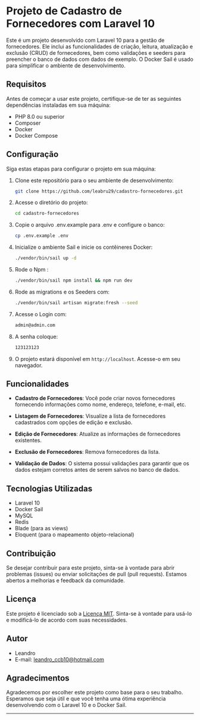 # Projeto de Cadastro de Fornecedores com Laravel 10

Este é um projeto desenvolvido com Laravel 10 para a gestão de fornecedores. Ele inclui as funcionalidades de criação, leitura, atualização e exclusão (CRUD) de fornecedores, bem como validações e seeders para preencher o banco de dados com dados de exemplo. O Docker Sail é usado para simplificar o ambiente de desenvolvimento.

## Requisitos

Antes de começar a usar este projeto, certifique-se de ter as seguintes dependências instaladas em sua máquina:

- PHP 8.0 ou superior
- Composer
- Docker
- Docker Compose

## Configuração

Siga estas etapas para configurar o projeto em sua máquina:

1. Clone este repositório para o seu ambiente de desenvolvimento:

   ```bash
   git clone https://github.com/leabru29/cadastro-fornecedores.git
2. Acesse o diretório do projeto:

   ```bash
   cd cadastro-fornecedores
3. Copie o arquivo .env.example para .env e configure o banco:

   ```bash
   cp .env.example .env
4. Inicialize o ambiente Sail e inicie os contêineres Docker:

   ```bash
   ./vendor/bin/sail up -d
5. Rode o Npm :

   ```bash
   ./vendor/bin/sail npm install && npm run dev
6. Rode as migrations e os Seeders com:
    ```bash
    ./vendor/bin/sail artisan migrate:fresh --seed
7. Acesse o Login com:
    ```bash
    admin@admin.com
8. A senha coloque:
    ```bash
    123123123
9. O projeto estará disponível em `http://localhost`. Acesse-o em seu navegador.

## Funcionalidades

- **Cadastro de Fornecedores**: Você pode criar novos fornecedores fornecendo informações como nome, endereço, telefone, e-mail, etc.

- **Listagem de Fornecedores**: Visualize a lista de fornecedores cadastrados com opções de edição e exclusão.

- **Edição de Fornecedores**: Atualize as informações de fornecedores existentes.

- **Exclusão de Fornecedores**: Remova fornecedores da lista.

- **Validação de Dados**: O sistema possui validações para garantir que os dados estejam corretos antes de serem salvos no banco de dados.

## Tecnologias Utilizadas

- Laravel 10
- Docker Sail
- MySQL
- Redis
- Blade (para as views)
- Eloquent (para o mapeamento objeto-relacional)

## Contribuição

Se desejar contribuir para este projeto, sinta-se à vontade para abrir problemas (issues) ou enviar solicitações de pull (pull requests). Estamos abertos a melhorias e feedback da comunidade.

## Licença

Este projeto é licenciado sob a [Licença MIT](LICENSE). Sinta-se à vontade para usá-lo e modificá-lo de acordo com suas necessidades.

## Autor

- Leandro
- E-mail: leandro_ccb10@hotmail.com

## Agradecimentos

Agradecemos por escolher este projeto como base para o seu trabalho. Esperamos que seja útil e que você tenha uma ótima experiência desenvolvendo com o Laravel 10 e o Docker Sail.

---
